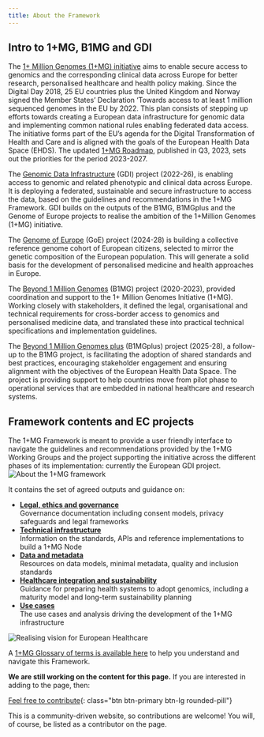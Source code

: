 ```yaml
---
title: About the Framework
---
```


## Intro to 1+MG, B1MG and GDI

<!-- <div class="accordion">
            <details class="accordion-item">
                <summary>What is the 1+MG Framework?</summary>
                <div class="accordion-content">
                    <div class="accordion-content-inner">
                        The 1+MG Framework is a comprehensive approach to digital transformation that combines innovative technology solutions with strategic business methodology.
                    </div>
                </div>
            </details>
            
            <details class="accordion-item">
                <summary>How do I join?</summary>
                <div class="accordion-content">
                    <div class="accordion-content-inner">
                        Joining is simple! Contact our team through the registration portal and we'll guide you through the onboarding process step by step.
                    </div>
                </div>
            </details>
        
</div> -->


The [1+ Million Genomes (1+MG) initiative](https://digital-strategy.ec.europa.eu/en/policies/1-million-genomes) aims to enable secure access to genomics and the corresponding clinical data across Europe for better research, personalised healthcare and health policy making. Since the Digital Day 2018, 25 EU countries plus the United Kingdom and Norway signed the Member States’ Declaration ‘Towards access to at least 1 million sequenced genomes in the EU by 2022. This plan consists of stepping up efforts towards creating a European data infrastructure for genomic data and implementing common national rules enabling federated data access. The initiative forms part of the EU’s agenda for the Digital Transformation
of Health and Care and is aligned with the goals of the European Health Data Space (EHDS). The updated [1+MG Roadmap](https://ec.europa.eu/newsroom/dae/redirection/document/99974), published in Q3, 2023, sets out the priorities for the period 2023-2027.

The [Genomic Data Infrastructure](https://gdi.onemilliongenomes.eu/) (GDI) project (2022-26), is enabling access to genomic and related phenotypic and clinical data across Europe. It is deploying a federated, sustainable and secure infrastructure to access the data, based on the guidelines and recommendations in the 1+MG Framework. GDI builds on the outputs of the B1MG, B1MGplus and the Genome of Europe projects to realise the ambition of the 1+Million Genomes (1+MG) initiative.

The [Genome of Europe](https://genomeofeurope.eu/) (GoE) project (2024-28) is building a collective reference genome cohort of European citizens, selected to mirror the genetic composition of the European population. This will generate a solid basis for the development of personalised medicine and health approaches in Europe.

The [Beyond 1 Million Genomes](https://b1mg-project.eu/) (B1MG) project (2020-2023), provided coordination and support to the 1+ Million Genomes Initiative (1+MG). Working closely with stakeholders, it defined the legal, organisational and technical requirements for cross-border access to genomics and personalised medicine data, and translated these into practical technical specifications and implementation guidelines. 

The [Beyond 1 Million Genomes plus](https://b1mgplus.onemilliongenomes.eu/) (B1MGplus) project (2025-28), a follow-up to the B1MG project, is facilitating the adoption of shared standards and best practices, encouraging stakeholder engagement and ensuring alignment with the objectives of the European Health Data Space. The project is providing support to help countries move from pilot phase to operational services that are embedded in national healthcare and research systems.


## Framework contents and EC projects

The 1+MG Framework is meant to provide a user friendly interface to navigate the guidelines and recommendations provided by the 1+MG Working Groups and the project supporting the initiative across the different phases of its implementation: currently the European GDI project.
<img src="{{ 'assets/img/1+mg_journey_update.png' | relative_url }}" class="m-2" style="max-width: 100%; max-height: 100%; vertical-align: middle" alt="About the 1+MG framework" />

It contains the set of agreed outputs and guidance on:

* [**Legal, ethics and governance**](/oneplusmg-trust-framework/governance-elsi) \
Governance documentation including consent models, privacy safeguards and legal frameworks
* [**Technical infrastructure**](/oneplusmg-trust-framework/technical-infrastructure) \
Information on the standards, APIs and reference implementations to build a 1+MG Node
* [**Data and metadata**](/oneplusmg-trust-framework/data-metadata) \
Resources on data models, minimal metadata, quality and inclusion standards
* [**Healthcare integration and sustainability**](/oneplusmg-trust-framework/genomics-into-healthcare) \
Guidance for preparing health systems to adopt genomics, including a maturity model and long-term sustainability planning 
* [**Use cases**](/oneplusmg-trust-framework/usecases) \
The use cases and analysis driving the development of the 1+MG infrastructure



<img src="{{ 'assets/img/realising-a-vision-for-european-healthcare.png' | relative_url }}" class="m-2" style="max-width: 100%; max-height: 100%; vertical-align: middle" alt="Realising vision for European Healthcare" />

<!-- B1MG defined the initial architecture, shared interfaces, and possible virtualisation platforms required to achieve technical interoperability. In addition, the proposed infrastructure must support semantic interoperability, so a variety of international standards were proposed to support this. The below EOSC Interoperability Layers (adapted from Nictiz NL) have been considered throughout the development in the 1+MG resources to enable broad European interoperability of the infrastructure.


<img src="{{ 'assets/img/standard-interoperability.jpg' | relative_url }}" class="m-2" style="max-width: 100%; max-height: 100%; vertical-align: middle" alt="B1MG objectives for interoperability EOSC model" /> -->

A [1+MG Glossary of terms is available here](https://zenodo.org/record/8279620) to help you understand and navigate this Framework.


**We are still working on the content for this page.** If you are interested in adding to the page, then:

[Feel free to contribute](how_to_contribute){: class="btn btn-primary btn-lg rounded-pill"}

This is a community-driven website, so contributions are welcome! You will, of course, be listed as a contributor on the page.
